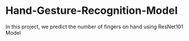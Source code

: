 # Hand-Gesture-Recognition-Model
In this project, we predict the number of fingers on hand using ResNet101 Model
